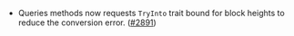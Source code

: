 - Queries methods now requests `TryInto` trait bound for block heights to reduce
  the conversion error. ([\#2891](https://github.com/anoma/namada/issues/2891))
